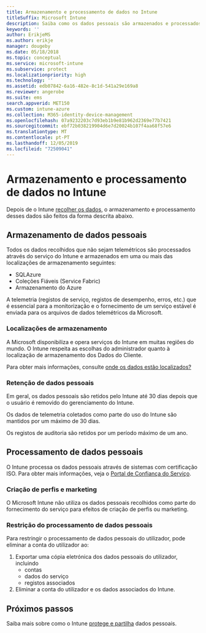 ```yaml
---
title: Armazenamento e processamento de dados no Intune
titleSuffix: Microsoft Intune
description: Saiba como os dados pessoais são armazenados e processados no Intune.
keywords: ''
author: ErikjeMS
ms.author: erikje
manager: dougeby
ms.date: 05/18/2018
ms.topic: conceptual
ms.service: microsoft-intune
ms.subservice: protect
ms.localizationpriority: high
ms.technology: ''
ms.assetid: edb07842-6a16-482e-8c1d-541a29e169a8
ms.reviewer: angerobe
ms.suite: ems
search.appverid: MET150
ms.custom: intune-azure
ms.collection: M365-identity-device-management
ms.openlocfilehash: 07a9232203c7d93eb1b9e81b962d2369e77b7421
ms.sourcegitcommit: ebf72b038219904d6e7d20024b107f4aa68f57e6
ms.translationtype: MT
ms.contentlocale: pt-PT
ms.lasthandoff: 12/05/2019
ms.locfileid: "72509041"
---
```

# <a name="data-storage-and-processing-in-intune"></a>Armazenamento e processamento de dados no Intune

Depois de o Intune [recolher os dados](privacy-data-collect.md), o armazenamento e processamento desses dados são feitos da forma descrita abaixo.

## <a name="storing-personal-data"></a>Armazenamento de dados pessoais

Todos os dados recolhidos que não sejam telemétricos são processados através do serviço do Intune e armazenados em uma ou mais das localizações de armazenamento seguintes: 

- SQLAzure 
- Coleções Fiáveis (Service Fabric)  
- Armazenamento do Azure 

A telemetria (registos de serviço, registos de desempenho, erros, etc.) que é essencial para a monitorização e o fornecimento de um serviço estável é enviada para os arquivos de dados telemétricos da Microsoft.

### <a name="storage-locations"></a>Localizações de armazenamento

A Microsoft disponibiliza e opera serviços do Intune em muitas regiões do mundo. O Intune respeita as escolhas do administrador quanto à localização de armazenamento dos Dados do Cliente.

Para obter mais informações, consulte [onde os dados estão localizados?](https://www.microsoft.com/trust-center/privacy/data-location)

### <a name="personal-data-retention"></a>Retenção de dados pessoais

Em geral, os dados pessoais são retidos pelo Intune até 30 dias depois que o usuário é removido do gerenciamento do Intune.

Os dados de telemetria coletados como parte do uso do Intune são mantidos por um máximo de 30 dias.

Os registos de auditoria são retidos por um período máximo de um ano.

## <a name="processing-personal-data"></a>Processamento de dados pessoais

O Intune processa os dados pessoais através de sistemas com certificação ISO. Para obter mais informações, veja o [Portal de Confiança do Serviço](https://www.microsoft.com/en-us/TrustCenter/stp).

### <a name="profiling-and-marketing"></a>Criação de perfis e marketing

O Microsoft Intune não utiliza os dados pessoais recolhidos como parte do fornecimento do serviço para efeitos de criação de perfis ou marketing. 

### <a name="restrict-processing-of-personal-data"></a>Restrição do processamento de dados pessoais

Para restringir o processamento de dados pessoais do utilizador, pode eliminar a conta do utilizador ao:
1. Exportar uma cópia eletrónica dos dados pessoais do utilizador, incluindo
    - contas
    - dados do serviço
    - registos associados
2. Eliminar a conta do utilizador e os dados associados do Intune.

## <a name="next-steps"></a>Próximos passos

Saiba mais sobre como o Intune [protege e partilha](privacy-data-secure-share.md) dados pessoais. 
